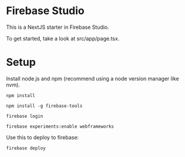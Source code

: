 # Firebase Studio

This is a NextJS starter in Firebase Studio.

To get started, take a look at src/app/page.tsx.

# Setup

Install node.js and npm (recommend using a node version manager like nvm).

    npm install

    npm install -g firebase-tools

    firebase login

    firebase experiments:enable webframeworks

Use this to deploy to firebase:
    
    firebase deploy